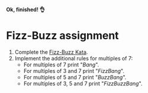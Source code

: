 **Ok, finished! :ok_hand:**

# Fizz-Buzz assignment

1. Complete the [Fizz-Buzz Kata](http://wiki.c2.com/?FizzBuzzTest).
1. Implement the additional rules for multiples of 7:
   * For multiples of 7 print "_Bang_".
   * For multiples of 3 and 7 print "_FizzBang_".
   * For multiples of 5 and 7 print "_BuzzBang_".
   * For multiples of 3, 5 and 7 print "_FizzBuzzBang_".


